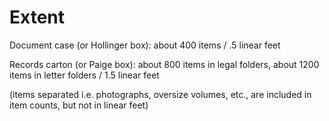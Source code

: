 # Extent

Document case (or Hollinger box): about 400 items / .5 linear feet 

Records carton (or Paige box): about 800 items in legal folders, about 1200 items in letter folders / 1.5 linear feet 

(items separated i.e. photographs, oversize volumes, etc., are included in item counts, but not in linear feet) 
